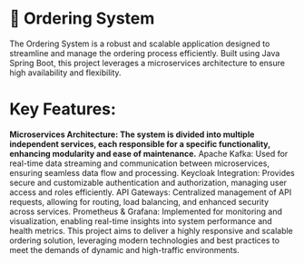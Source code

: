 # 🎁 Ordering System

The Ordering System is a robust and scalable application designed to streamline and manage the ordering process efficiently. Built using Java Spring Boot, this project leverages a microservices architecture to ensure high availability and flexibility.

# Key Features:

<strong>Microservices Architecture: The system is divided into multiple independent services, each responsible for a specific functionality, enhancing modularity and ease of maintenance.</strong>
Apache Kafka: Used for real-time data streaming and communication between microservices, ensuring seamless data flow and processing.
Keycloak Integration: Provides secure and customizable authentication and authorization, managing user access and roles efficiently.
API Gateways: Centralized management of API requests, allowing for routing, load balancing, and enhanced security across services.
Prometheus & Grafana: Implemented for monitoring and visualization, enabling real-time insights into system performance and health metrics.
This project aims to deliver a highly responsive and scalable ordering solution, leveraging modern technologies and best practices to meet the demands of dynamic and high-traffic environments.
